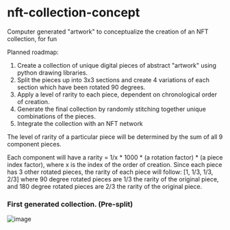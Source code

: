 # nft-collection-concept
Computer generated "artwork" to conceptualize the creation of an NFT collection, for fun

Planned roadmap:

1. Create a collection of unique digital pieces of abstract "artwork" using python drawing libraries.
2. Split the pieces up into 3x3 sections and create 4 variations of each section which have been rotated 90 degrees.
3. Apply a level of rarity to each piece, dependent on chronological order of creation.
4. Generate the final collection by randomly stitching together unique combinations of the pieces.
5. Integrate the collection with an NFT network

The level of rarity of a particular piece will be determined by the sum of all 9 component pieces.

Each component will have a rarity = 1/x * 1000 * (a rotation factor) * (a piece index factor), where x is the index of the order of creation.
Since each piece has 3 other rotated pieces, the rarity of each piece will follow: [1, 1/3, 1/3, 2/3] where 90 degree rotated pieces are 1/3 the rarity of the original piece, and 180 degree rotated pieces are 2/3 the rarity of the original piece.

### First generated collection. (Pre-split)
![image](https://user-images.githubusercontent.com/69197760/140965241-1b179c55-ed0f-4aa8-9685-f9700c412be2.png)

